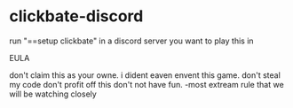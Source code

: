 # clickbate-discord
run "==setup clickbate" in a discord server you want to play this in

EULA

don't claim this as your owne. i dident eaven envent this game.
don't steal my code
don't profit off this
don't not have fun.  -most extream rule that we will be watching closely
